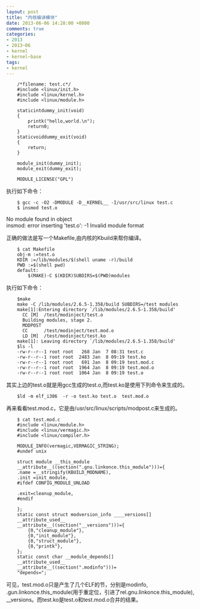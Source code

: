 ```yaml
---
layout: post
title: "内核编译模块"
date: 2013-06-06 14:28:00 +0800
comments: true
categories:
- 2013
- 2013~06
- kernel
- kernel~base
tags:
- kernel
---
```

```
	/*filename: test.c*/
	#include <linux/init.h>
	#include <linux/kernel.h>
	#include <linux/module.h>

	staticintdummy_init(void)
	{
	    printk("hello,world.\n");
	    return0;
	}
	staticvoiddummy_exit(void)
	{
	    return;
	}

	module_init(dummy_init);
	module_exit(dummy_exit);

	MODULE_LICENSE("GPL")
```
执行如下命令：
```
	$ gcc -c -O2 -DMODULE -D__KERNEL__ -I/usr/src/linux test.c
	$ insmod test.o
```
No module found in object  
insmod: error inserting 'test.o': -1 Invalid module format  

正确的做法是写一个Makefile,由内核的Kbuild来帮你编译。  
```
	$ cat Makefile
	obj-m :=test.o
	KDIR :=/lib/modules/$(shell uname -r)/build
	PWD :=$(shell pwd)
	default:
	    $(MAKE)-C $(KDIR)SUBDIRS=$(PWD)modules
```
执行如下命令：
```
	$make
	make -C /lib/modules/2.6.5-1.358/build SUBDIRS=/test modules
	make[1]:Entering directory `/lib/modules/2.6.5-1.358/build'
	  CC [M]  /test/modinject/test.o
	  Building modules, stage 2.
	  MODPOST
	  CC      /test/modinject/test.mod.o
	  LD [M]  /test/modinject/test.ko
	make[1]: Leaving directory `/lib/modules/2.6.5-1.358/build'
	$ls -l
	-rw-r--r--1 root root   268 Jan  7 08:31 test.c
	-rw-r--r--1 root root  2483 Jan  8 09:19 test.ko
	-rw-r--r--1 root root   691 Jan  8 09:19 test.mod.c
	-rw-r--r--1 root root  1964 Jan  8 09:19 test.mod.o
	-rw-r--r--1 root root  1064 Jan  8 09:19 test.o
```
其实上边的test.o就是用gcc生成的test.o,而test.ko是使用下列命令来生成的。
```
	$ld -m elf_i386  -r -o test.ko test.o  test.mod.o
```

再来看看test.mod.c，它是由/usr/src/linux/scripts/modpost.c来生成的。
```
	$ cat test.mod.c
	#include <linux/module.h>
	#include <linux/vermagic.h>
	#include <linux/compiler.h>

	MODULE_INFO(vermagic,VERMAGIC_STRING);
	#undef unix

	struct module __this_module
	__attribute__((section(".gnu.linkonce.this_module")))={
	.name =__stringify(KBUILD_MODNAME),
	.init =init_module,
	#ifdef CONFIG_MODULE_UNLOAD

	.exit=cleanup_module,
	#endif

	};
	static const struct modversion_info ____versions[]
	__attribute_used__
	__attribute__((section("__versions")))={
		{0,"cleanup_module"},
		{0,"init_module"},
		{0,"struct_module"},
		{0,"printk"},
	};
	static const char __module_depends[]
	__attribute_used__
	__attribute__((section(".modinfo")))=
	"depends=";
```
可见，test.mod.o只是产生了几个ELF的节，分别是modinfo,  .gun.linkonce.this_module(用于重定位，引进了rel.gnu.linkonce.this_module),  __versions。而test.ko是test.o和test.mod.o合并的结果。

